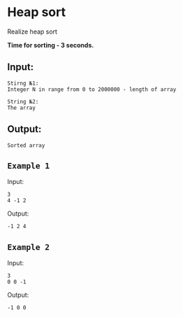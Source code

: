 # Heap sort

Realize heap sort

**Time for sorting - 3 seconds.**

## Input:

    Stirng №1: 
    Integer N in range from 0 to 2000000 - length of array

    String №2: 
    The array

## Output:

    Sorted array
    


## ```Example 1```

Input:
    
    3
    4 -1 2

Output:
    
    -1 2 4

## ```Example 2```

Input:

    3
    0 0 -1

Output:
    
    -1 0 0
